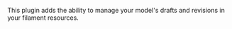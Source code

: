 This plugin adds the ability to manage your model's drafts and revisions in your filament resources.

